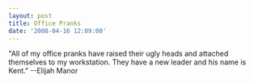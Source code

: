 ```yaml
---
layout: post
title: Office Pranks
date: '2008-04-16 12:09:00'
---
```


<div xmlns="http://www.w3.org/1999/xhtml">"All of my office pranks have raised their ugly heads and attached themselves to my workstation. They have a new leader and his name is Kent." --Elijah Manor</div>